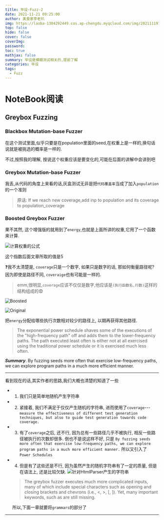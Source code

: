 ```yaml
---
title: 毕设-Fuzz-2
date: 2021-11-21 09:25:00
author: 美食家李老叭
img: https://laoba-1304292449.cos.ap-chengdu.myqcloud.com/img/20211119142134.png
top: false
hide: false
cover: false
coverImg: 
password: 
toc: true
mathjax: false
summary: 毕设是模糊测试相关的,提前了解
categories: 毕设
tags:
  - Fuzz
---
```

# NoteBook阅读

## Greybox Fuzzing

### Blackbox Mutation-base Fuzzer

在这个测试里面,似乎只要是在population里面的seed,在权重上是一样的,换句话说就是被挑选的概率是一样的.

不过,按照我的理解, 按说这个权重应该是要变化的,可能在后面的讲解中会讲到吧

### Greybox Mutation-base Fuzzer

我丢,从代码的角度上来看的话,灰盒测试无非是把`代码覆盖率`当成了加入`population`的一个准则

> 原话: If we reach new coverage,add inp to population and its coverage to population_coverage

### Boosted Greybox Fuzzer

果不其然, 这个增强版的就用到了`energy`,也就是上面所讲的权重,它用了一个函数来计算.

![计算权重的公式](https://laoba-1304292449.cos.ap-chengdu.myqcloud.com/img/20211121205144.png)

这个指数后面文章所取的值是5

❓我不太清楚是, `coverage`只是一个数字, 如果只是数字的话, 那如何衡量路径呢? 因为即使是路径不同, `coveraige`也有可能是一样的.

> emm,很明显,`coverage`应该不仅仅是数字,他应该是`(执行函数名,行数)`这样的结构组成的😨

![Boosted](https://laoba-1304292449.cos.ap-chengdu.myqcloud.com/img/20211121210348.png)

![Original](https://laoba-1304292449.cos.ap-chengdu.myqcloud.com/img/20211121210407.png)

把`energy`分配给哪些执行次数相对较少的路径上, 以期再获得其他路径.

> The exponential power schedule shaves some of the executions of the "high-frequency path" off and adds them to the lower-frequency paths. The path executed least often is either not at all exercised using the traditional power schedule or it is exercised much less often.

***Summary***. By fuzzing seeds more often that exercise low-frequency paths, we can explore program paths in a much more efficient manner.



------
看到现在的话,其实作者的思路,我们大概也清楚的知道了一些

- 1. 我们只是简单地随机产生字符串
- 2. 紧接着, 我们不满足于仅仅产生随机的字符串, 进而使用了`coverage`---`measure the effectiveness of different test generation techniques, but also to guide test generation towards code coverage.`
- 3. 有了`coverage`之后, 还不行, 因为总有一些路径几乎不被执行, 相反一些路径被执行的次数却很多. 倒也不是说这样不好, 只是 `By fuzzing seeds more often that exercise low-frequency paths, we can explore program paths in a much more efficient manner.` 所以又引入了 `Power Schedules`
- 4. 但是有了这些还是不行, 因为虽然产生的随机字符串有了一定的质量, 但是在语法上, 还是比较欠缺. 
    ![针对HtmlParser产生的字符串](https://laoba-1304292449.cos.ap-chengdu.myqcloud.com/img/20211121212317.png)

    > The greybox fuzzer executes much more complicated inputs, many of which include special characters such as opening and closing brackets and chevrons (i.e., <, >, [, ]). Yet, many important keywords, such as <html> are still missing.

    所以,下面一章就要将`grammars`的部分了

-----